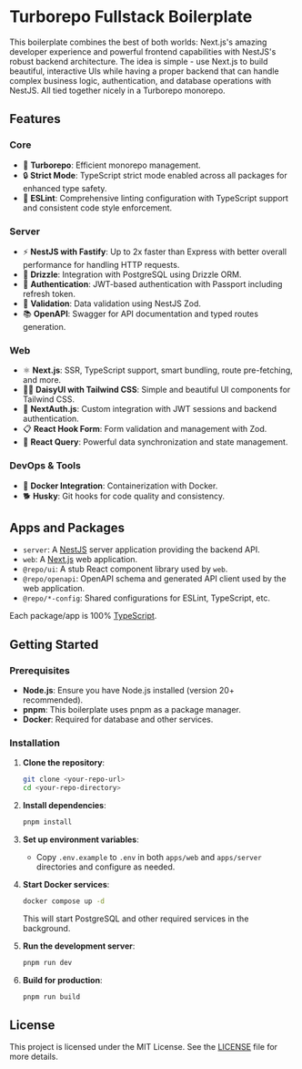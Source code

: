 # Turborepo Fullstack Boilerplate

This boilerplate combines the best of both worlds: Next.js's amazing developer experience and powerful frontend capabilities with NestJS's robust backend architecture. The idea is simple - use Next.js to build beautiful, interactive UIs while having a proper backend that can handle complex business logic, authentication, and database operations with NestJS. All tied together nicely in a Turborepo monorepo.

## Features

### Core

- 🚀 **Turborepo**: Efficient monorepo management.
- 🔒 **Strict Mode**: TypeScript strict mode enabled across all packages for enhanced type safety.
- 🎯 **ESLint**: Comprehensive linting configuration with TypeScript support and consistent code style enforcement.

### Server

- ⚡ **NestJS with Fastify**: Up to 2x faster than Express with better overall performance for handling HTTP requests.
- 🐘 **Drizzle**: Integration with PostgreSQL using Drizzle ORM.
- 🔐 **Authentication**: JWT-based authentication with Passport including refresh token.
- 💎 **Validation**: Data validation using NestJS Zod.
- 📚 **OpenAPI**: Swagger for API documentation and typed routes generation.

### Web

- ⚛️ **Next.js**: SSR, TypeScript support, smart bundling, route pre-fetching, and more.
- 👨‍🎨 **DaisyUI with Tailwind CSS**: Simple and beautiful UI components for Tailwind CSS.
- 🔐 **NextAuth.js**: Custom integration with JWT sessions and backend authentication.
- 📋 **React Hook Form**: Form validation and management with Zod.
- 🔄 **React Query**: Powerful data synchronization and state management.

### DevOps & Tools

- 🐳 **Docker Integration**: Containerization with Docker.
- 🐕 **Husky**: Git hooks for code quality and consistency.

## Apps and Packages

- `server`: A [NestJS](https://nestjs.com/) server application providing the backend API.
- `web`: A [Next.js](https://nextjs.org) web application.
- `@repo/ui`: A stub React component library used by `web`.
- `@repo/openapi`: OpenAPI schema and generated API client used by the web application.
- `@repo/*-config`: Shared configurations for ESLint, TypeScript, etc.

Each package/app is 100% [TypeScript](https://www.typescriptlang.org/).

## Getting Started

### Prerequisites

- **Node.js**: Ensure you have Node.js installed (version 20+ recommended).
- **pnpm**: This boilerplate uses pnpm as a package manager.
- **Docker**: Required for database and other services.

### Installation

1. **Clone the repository**:

   ```bash
   git clone <your-repo-url>
   cd <your-repo-directory>
   ```

2. **Install dependencies**:

   ```bash
   pnpm install
   ```

3. **Set up environment variables**:

   - Copy `.env.example` to `.env` in both `apps/web` and `apps/server` directories and configure as needed.

4. **Start Docker services**:

   ```bash
   docker compose up -d
   ```

   This will start PostgreSQL and other required services in the background.

5. **Run the development server**:

   ```bash
   pnpm run dev
   ```

6. **Build for production**:
   ```bash
   pnpm run build
   ```

## License

This project is licensed under the MIT License. See the [LICENSE](LICENSE) file for more details.
